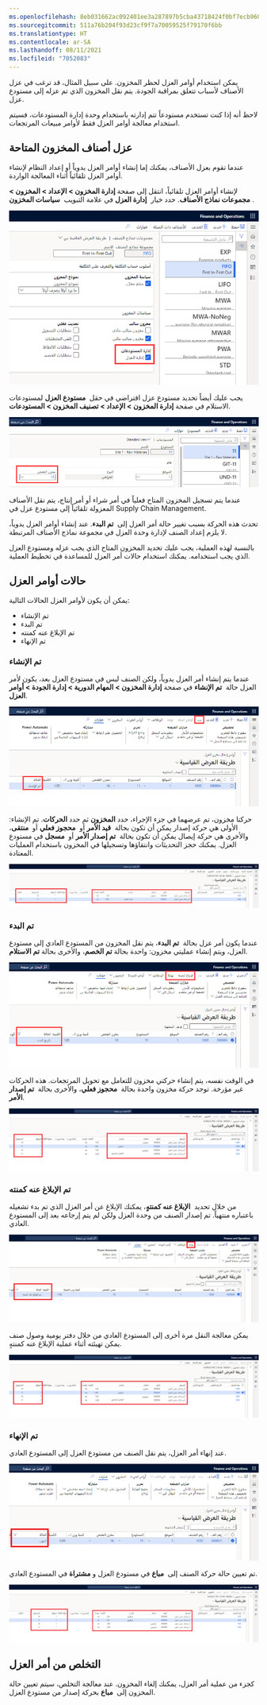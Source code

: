 ```yaml
---
ms.openlocfilehash: 8eb031662ac092401ee3a287897b5cba43718424f0bf7ecb960112aba11654ac
ms.sourcegitcommit: 511a76b204f93d23cf9f7a70059525f79170f6bb
ms.translationtype: HT
ms.contentlocale: ar-SA
ms.lasthandoff: 08/11/2021
ms.locfileid: "7052083"
---
```

يمكن استخدام أوامر العزل لحظر المخزون. على سبيل المثال، قد ترغب في عزل الأصناف لأسباب تتعلق بمراقبة الجودة. يتم نقل المخزون الذي تم عزله إلى مستودع عزل. 

لاحظ أنه إذا كنت تستخدم مستودعاً تتم إدارته باستخدام وحدة إدارة المستودعات، فسيتم استخدام معالجة أوامر العزل فقط لأوامر مبيعات المرتجعات.

## <a name="quarantine-on-hand-inventory-items"></a>عزل أصناف المخزون المتاحة 

عندما تقوم بعزل الأصناف، يمكنك إما إنشاء أوامر العزل يدوياً أو إعداد النظام لإنشاء أوامر العزل تلقائياً أثناء المعالجة الواردة.

لإنشاء أوامر العزل تلقائياً، انتقل إلى صفحة **إدارة المخزون > الإعداد > المخزون > مجموعات نماذج الأصناف**. حدد خيار  **إدارة العزل** في علامة التبويب  **سياسات المخزون** .

[![لقطة شاشة لصفحة مجموعات نماذج الصنف.](../media/item-model-group.png)](../media/item-model-group.png#lightbox)

يجب عليك أيضاً تحديد مستودع عزل افتراضي في حقل  **مستودع العزل** لمستودعات الاستلام في صفحة **إدارة المخزون > الإعداد > تصنيف المخزون > المستودعات**.

![لقطة شاشة لصفحة المستودعات مع تمييز حقل مستودع العزل.](../media/warehouse-1.png)

عندما يتم تسجيل المخزون المتاح فعلياً في أمر شراء أو أمر إنتاج، يتم نقل الأصناف المعزولة تلقائياً إلى مستودع عزل في Supply Chain Management.

تحدث هذه الحركة بسبب تغيير حالة أمر العزل إلى  **تم البدء**. عند إنشاء أوامر العزل يدوياً، لا يلزم إعداد الصنف لإدارة وحدة العزل في مجموعة نماذج الأصناف المرتبطة.

بالنسبة لهذه العملية، يجب عليك تحديد المخزون المتاح الذي يجب عزله ومستودع العزل الذي يجب استخدامه. يمكنك استخدام حالات أمر العزل للمساعدة في تخطيط العملية.

## <a name="quarantine-order-statuses"></a>حالات أوامر العزل 

يمكن أن يكون لأوامر العزل الحالات التالية:

-   تم الإنشاء
-   تم البدء
-   تم الإبلاغ عنه كمنته
-   تم الإنهاء

### <a name="created"></a>تم الإنشاء

عندما يتم إنشاء أمر العزل يدوياً، ولكن الصنف ليس في مستودع العزل بعد، يكون لأمر العزل حالة  **تم الإنشاء** في صفحة **إدارة المخزون > المهام الدورية > إدارة الجودة > أوامر العزل**.

[ ![لقطة شاش لصفحة أوامر العزل.](../media/created-1.png) ](../media/created-1.png#lightbox) 

حركتا مخزون، تم عرضهما في جزء الإجراء، حدد **المخزون** ثم حدد **الحركات**.  تم الإنشاء: الأولى هي حركة إصدار يمكن أن تكون بحالة  **قيد الأمر** أو  **محجوز فعلي** أو  **منتقى**، والأخرى هي حركة إيصال يمكن أن تكون بحالة  **تم إصدار الأمر** أو  **مسجل** في مستودع العزل. يمكنك حجز التحديثات وانتقاؤها وتسجيلها في المخزون باستخدام العمليات المعتادة.
 
[ ![لقطة شاشة لصفحة حركات المخزون.](../media/transactions-1.png) ](../media/transactions-1.png#lightbox)

### <a name="started"></a>تم البدء

عندما يكون أمر عزل بحالة  **تم البدء**، يتم نقل المخزون من المستودع العادي إلى مستودع العزل، ويتم إنشاء عمليتي مخزون: واحدة بحالة **تم الخصم**، والأخرى بحالة **تم الاستلام**.
 
[![لقطة شاشة لصفحة أوامر العزل بالحالة "تم البدء". ](../media/started-1.png)](../media/started-1.png#lightbox)

في الوقت نفسه، يتم إنشاء حركتي مخزون للتعامل مع تحويل المرتجعات.
هذه الحركات غير مؤرخة. توجد حركة مخزون واحدة بحالة  **محجوز فعلي**، والأخرى بحالة  **تم إصدار الأمر**.

 
[![لقطة شاشة لصفحة حركات المخزون بالحالة "تم البدء". ](../media/transactions-started-status.png)](../media/transactions-started-status.png#lightbox)

### <a name="reported-as-finished"></a>تم الإبلاغ عنه كمنته

من خلال تحديد  **الإبلاغ عنه كمنتهٍ**، يمكنك الإبلاغ عن أمر العزل الذي تم بدء تشغيله باعتباره منتهياً. تم إصدار الصنف من وحدة العزل ولكن لم يتم إرجاعه بعد إلى المستودع العادي.
 
[![لقطة شاشة لصفحة أوامر العزل بالحالة "تم بالإبلاغ عنه كمنتهٍ". ](../media/report-as-finished.png)](../media/report-as-finished.png#lightbox)

يمكن معالجة النقل مرة أخرى إلى المستودع العادي من خلال دفتر يومية وصول صنف يمكن تهيئته أثناء عملية الإبلاغ عنه كمنتهٍ.


[![لقطة شاشة لصفحة حركات المخزون بالحالة "تم بالإبلاغ عنه كمنتهٍ".](../media/transactions-report-as-finished-status.png)](../media/transactions-report-as-finished-status.png#lightbox)
### <a name="ended"></a>تم الإنهاء

عند إنهاء أمر العزل، يتم نقل الصنف من مستودع العزل إلى المستودع العادي.
 
[![لقطة شاشة لصفحة أوامر العزل بالحالة "تم الإنهاء".](../media/ended-1.png)](../media/ended-1.png#lightbox)

تم تعيين حالة حركة الصنف إلى  **مباع** في مستودع العزل و **مشتراة** في المستودع العادي.
 
[![لقطة شاشة لصفحة حركات المخزون بالحالة "تم الإنهاء".](../media/transactions-ended-status.png)](../media/transactions-ended-status.png#lightbox)

## <a name="quarantine-order-scrap"></a>التخلص من أمر العزل 

كجزء من عملية أمر العزل، يمكنك إلغاء المخزون. عند معالجة التخلص، سيتم تعيين حالة المخزون إلى  **مباع** بحركة إصدار من مستودع العزل.
